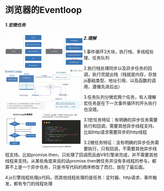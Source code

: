 # 浏览器的Eventloop

##### 1.宏微任务

<img src="Eventloop.assets/image-20210419102950492.png" alt="image-20210419102950492" style="zoom:25%;" align="left"/>

<img src="Eventloop.assets/image-20210419104318786.png" alt="image-20210419104318786" style="zoom:25%;" align="left"/>

<img src="Eventloop.assets/image-20210419105337374.png" alt="image-20210419105337374" style="zoom:25%;" align="left"/>

##### 2.理解

1.事件循环3大块，执行栈、多线程处理、任务队列

2.执行栈处理同步以及异步任务的回调，执行完就出栈（栈就是内存，存放js基础类型、地址引用、以及函数的调用，遵循先进后出）

3.任务队列分微宏两个任务，有人理解宏任务是在下一次事件循环的开头执行也没错。

​	3.1宏任务特征：有明确的异步任务需要执行和回调，需要其他异步线程支持。比如http请求需要异步的http线程

​	3.2微任务特征：没有明确的异步任务需要执行，只有回调，不需要其他异步线程支持。比如promise.then，只处理了回调而且由V8引擎来完成，并不需要其他线程来支持。从某些角度来说的话promise.then微任务并没有多线程的参与，都算不上是一个异步任务，只是书写代码的顺序修改了而已，放在了最后面。

4.js引擎线程处理js代码，而其他线程处理的是任务：定时器、http请求、事件触发，都有专门的线程处理